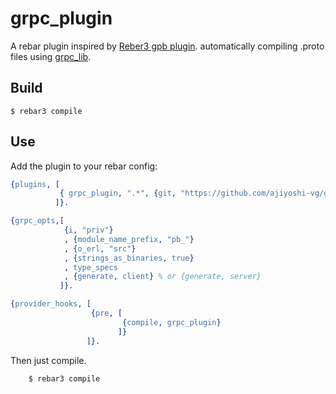 grpc_plugin
=====

A rebar plugin
inspired by [Reber3 gpb plugin](https://github.com/lrascao/rebar3_gpb_plugin).
automatically compiling .proto files using [grpc_lib](https://github.com/Bluehouse-Technology/grpc_lib).

Build
-----

    $ rebar3 compile

Use
---

Add the plugin to your rebar config:

```erlang
{plugins, [
           { grpc_plugin, ".*", {git, "https://github.com/ajiyoshi-vg/grpc_lib.git", {branch, master}}}
          ]}.

{grpc_opts,[
            {i, "priv"}
            , {module_name_prefix, "pb_"}
            , {o_erl, "src"}
            , {strings_as_binaries, true}
            , type_specs
            , {generate, client} % or {generate, server}
           ]}.

{provider_hooks, [
                  {pre, [
                         {compile, grpc_plugin}
                        ]}
                 ]}.
```

Then just compile.


```bash
    $ rebar3 compile
```
